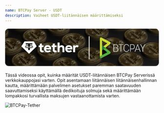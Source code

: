 ```yaml
---
name: BTCPay Server - USDT
description: Vaiheet USDT-liitännäisen määrittämiseksi
---
```

![cover](assets/cover.webp)

Tässä videossa opit, kuinka määrität USDT-liitännäisen BTCPay Serverissä verkkokauppojasi varten. Opit asentamaan liitännäisen liitännäisenhallinnan kautta, määrittämään palvelimen asetukset paremman saatavuuden saavuttamiseksi käyttämällä dedikoituja solmuja sekä määrittämään lompakkosi turvallista maksujen vastaanottamista varten.

![BTCPay-Tether](https://youtu.be/hAymYr6YDMY)
